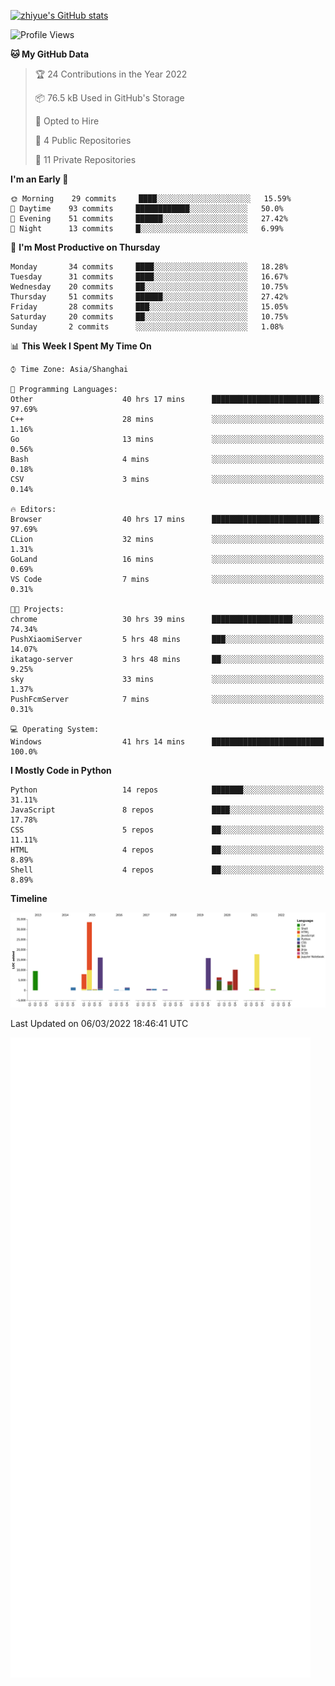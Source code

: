 
[![zhiyue's GitHub stats](https://github-readme-stats.vercel.app/api?username=zhiyue)](https://github.com/anuraghazra/github-readme-stats&&show_icons=true)

<!--START_SECTION:waka-->
![Profile Views](http://img.shields.io/badge/Profile%20Views-138-blue)

**🐱 My GitHub Data** 

> 🏆 24 Contributions in the Year 2022
 > 
> 📦 76.5 kB Used in GitHub's Storage 
 > 
> 💼 Opted to Hire
 > 
> 📜 4 Public Repositories 
 > 
> 🔑 11 Private Repositories  
 > 
**I'm an Early 🐤** 

```text
🌞 Morning    29 commits     ████░░░░░░░░░░░░░░░░░░░░░   15.59% 
🌆 Daytime    93 commits     ████████████░░░░░░░░░░░░░   50.0% 
🌃 Evening    51 commits     ██████░░░░░░░░░░░░░░░░░░░   27.42% 
🌙 Night      13 commits     █░░░░░░░░░░░░░░░░░░░░░░░░   6.99%

```
📅 **I'm Most Productive on Thursday** 

```text
Monday       34 commits     ████░░░░░░░░░░░░░░░░░░░░░   18.28% 
Tuesday      31 commits     ████░░░░░░░░░░░░░░░░░░░░░   16.67% 
Wednesday    20 commits     ██░░░░░░░░░░░░░░░░░░░░░░░   10.75% 
Thursday     51 commits     ██████░░░░░░░░░░░░░░░░░░░   27.42% 
Friday       28 commits     ███░░░░░░░░░░░░░░░░░░░░░░   15.05% 
Saturday     20 commits     ██░░░░░░░░░░░░░░░░░░░░░░░   10.75% 
Sunday       2 commits      ░░░░░░░░░░░░░░░░░░░░░░░░░   1.08%

```


📊 **This Week I Spent My Time On** 

```text
⌚︎ Time Zone: Asia/Shanghai

💬 Programming Languages: 
Other                    40 hrs 17 mins      ████████████████████████░   97.69% 
C++                      28 mins             ░░░░░░░░░░░░░░░░░░░░░░░░░   1.16% 
Go                       13 mins             ░░░░░░░░░░░░░░░░░░░░░░░░░   0.56% 
Bash                     4 mins              ░░░░░░░░░░░░░░░░░░░░░░░░░   0.18% 
CSV                      3 mins              ░░░░░░░░░░░░░░░░░░░░░░░░░   0.14%

🔥 Editors: 
Browser                  40 hrs 17 mins      ████████████████████████░   97.69% 
CLion                    32 mins             ░░░░░░░░░░░░░░░░░░░░░░░░░   1.31% 
GoLand                   16 mins             ░░░░░░░░░░░░░░░░░░░░░░░░░   0.69% 
VS Code                  7 mins              ░░░░░░░░░░░░░░░░░░░░░░░░░   0.31%

🐱‍💻 Projects: 
chrome                   30 hrs 39 mins      ██████████████████░░░░░░░   74.34% 
PushXiaomiServer         5 hrs 48 mins       ███░░░░░░░░░░░░░░░░░░░░░░   14.07% 
ikatago-server           3 hrs 48 mins       ██░░░░░░░░░░░░░░░░░░░░░░░   9.25% 
sky                      33 mins             ░░░░░░░░░░░░░░░░░░░░░░░░░   1.37% 
PushFcmServer            7 mins              ░░░░░░░░░░░░░░░░░░░░░░░░░   0.31%

💻 Operating System: 
Windows                  41 hrs 14 mins      █████████████████████████   100.0%

```

**I Mostly Code in Python** 

```text
Python                   14 repos            ███████░░░░░░░░░░░░░░░░░░   31.11% 
JavaScript               8 repos             ████░░░░░░░░░░░░░░░░░░░░░   17.78% 
CSS                      5 repos             ██░░░░░░░░░░░░░░░░░░░░░░░   11.11% 
HTML                     4 repos             ██░░░░░░░░░░░░░░░░░░░░░░░   8.89% 
Shell                    4 repos             ██░░░░░░░░░░░░░░░░░░░░░░░   8.89%

```


**Timeline**

![Chart not found](https://raw.githubusercontent.com/zhiyue/zhiyue/main/charts/bar_graph.png) 


 Last Updated on 06/03/2022 18:46:41 UTC
<!--END_SECTION:waka-->

<!-- [![Top Langs](https://github-readme-stats.vercel.app/api/top-langs/?username=zhiyue)](https://github.com/anuraghazra/github-readme-stats) -->

![](./github-metrics.svg)

